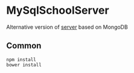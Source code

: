 # MySqlSchoolServer
Alternative version of [server](https://github.com/Sumragen/SchoolServer) based on MongoDB

## Common
```
npm install
bower install
```
